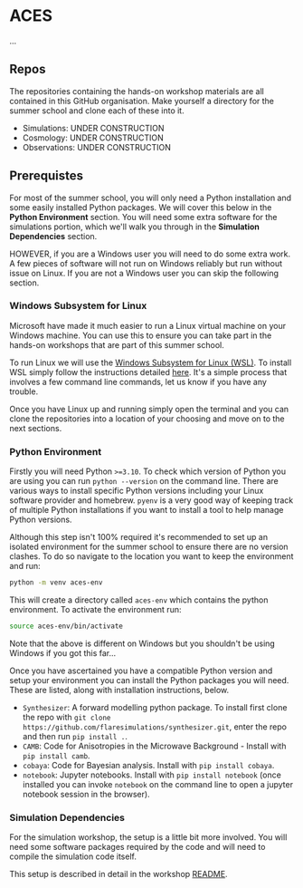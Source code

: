 # ACES

...

## Repos

The repositories containing the hands-on workshop materials are all contained in this GitHub organisation. Make yourself a directory for the summer school and clone each of these into it.

- Simulations: UNDER CONSTRUCTION
- Cosmology: UNDER CONSTRUCTION
- Observations: UNDER CONSTRUCTION

## Prerequistes

For most of the summer school, you will only need a Python installation and some easily installed Python packages. We will cover this below in the **Python Environment** section. You will need some extra software for the simulations portion, which we'll walk you through in the **Simulation Dependencies** section.

HOWEVER, if you are a Windows user you will need to do some extra work. A few pieces of software will not run on Windows reliably but run without issue on Linux. If you are not a Windows user you can skip the following section.

### Windows Subsystem for Linux

Microsoft have made it much easier to run a Linux virtual machine on your Windows machine. You can use this to ensure you can take part in the hands-on workshops that are part of this summer school.

To run Linux we will use the [Windows Subsystem for Linux (WSL)](https://learn.microsoft.com/en-us/windows/wsl/about). To install WSL simply follow the instructions detailed [here](https://learn.microsoft.com/en-us/windows/wsl/install#install-wsl-command). It's a simple process that involves a few command line commands, let us know if you have any trouble.

Once you have Linux up and running simply open the terminal and you can clone the repositories into a location of your choosing and move on to the next sections.

### Python Environment

Firstly you will need Python `>=3.10`. To check which version of Python you are using you can run `python --version` on the command line. There are various ways to install specific Python versions including your Linux software provider and homebrew. `pyenv` is a very good way of keeping track of multiple Python installations if you want to install a tool to help manage Python versions.

Although this step isn't 100% required it's recommended to set up an isolated environment for the summer school to ensure there are no version clashes. To do so navigate to the location you want to keep the environment and run:
```bash
python -m venv aces-env
```
This will create a directory called `aces-env` which contains the python environment. To activate the environment run:
```bash
source aces-env/bin/activate
```
Note that the above is different on Windows but you shouldn't be using Windows if you got this far...

Once you have ascertained you have a compatible Python version and setup your environment you can install the Python packages you will need. These are listed, along with installation instructions, below.

- `Synthesizer`: A forward modelling python package. To install first clone the repo with `git clone https://github.com/flaresimulations/synthesizer.git`, enter the repo and then run `pip install .`.
- `CAMB`: Code for Anisotropies in the Microwave Background - Install with `pip install camb`.
- `cobaya`: Code for Bayesian analysis. Install with `pip install cobaya`.
- `notebook`: Jupyter notebooks. Install with `pip install notebook` (once installed you can invoke `notebook` on the command line to open a jupyter notebook session in the browser).

### Simulation Dependencies

For the simulation workshop, the setup is a little bit more involved. You will need some software packages required by the code and will need to compile the simulation code itself.

This setup is described in detail in the workshop [README](https://github.com/AdvCosmoExgalSchool/SWIFT-Workshop/blob/main/README.md).
